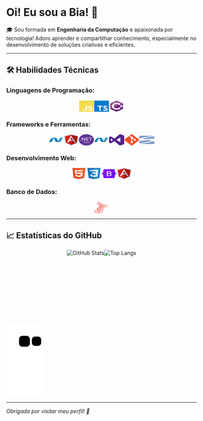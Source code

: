 # Oi! Eu sou a Bia! 👋

🎓 Sou formada em **Engenharia da Computação** e apaixonada por tecnologia! Adoro aprender e compartilhar conhecimento, especialmente no desenvolvimento de soluções criativas e eficientes.

---

## 🛠️ Habilidades Técnicas

### Linguagens de Programação:
<div style="display: flex; justify-content: center;">
  <img align="center" alt="BIA-Js" height="30" width="40" src="https://raw.githubusercontent.com/devicons/devicon/master/icons/javascript/javascript-plain.svg">
  <img align="center" alt="BIA-Ts" height="30" width="40" src="https://raw.githubusercontent.com/devicons/devicon/master/icons/typescript/typescript-plain.svg">
  <img align="center" alt="BIA-Csharp" height="30" width="40" src="https://raw.githubusercontent.com/devicons/devicon/master/icons/csharp/csharp-original.svg">
</div>

### Frameworks e Ferramentas:
<div style="display: flex; justify-content: center;">
  <img align="center" alt="BIA-DotNet" height="30" width="40" src="https://raw.githubusercontent.com/devicons/devicon/master/icons/dot-net/dot-net-original.svg">
  <img align="center" alt="BIA-Angular" height="30" width="40" src="https://raw.githubusercontent.com/devicons/devicon/master/icons/angularjs/angularjs-original.svg">
  <img align="center" alt="BIA-EFCore" height="30" width="40" src="https://raw.githubusercontent.com/devicons/devicon/master/icons/dotnetcore/dotnetcore-original.svg">
  <img align="center" alt="BIA-xUnit" height="30" width="40" src="https://raw.githubusercontent.com/devicons/devicon/master/icons/dot-net/dot-net-original.svg">
  <img align="center" alt="BIA-VS" height="30" width="40" src="https://raw.githubusercontent.com/devicons/devicon/master/icons/visualstudio/visualstudio-plain.svg">
  <img align="center" alt="BIA-Git" height="30" width="40" src="https://raw.githubusercontent.com/devicons/devicon/master/icons/git/git-original.svg">
  <img align="center" alt="BIA-SVN" height="30" width="40" src="https://raw.githubusercontent.com/devicons/devicon/master/icons/subversion/subversion-original.svg">
</div>

### Desenvolvimento Web:
<div style="display: flex; justify-content: center;">
  <img align="center" alt="BIA-HTML" height="30" width="40" src="https://raw.githubusercontent.com/devicons/devicon/master/icons/html5/html5-original.svg">
  <img align="center" alt="BIA-CSS" height="30" width="40" src="https://raw.githubusercontent.com/devicons/devicon/master/icons/css3/css3-original.svg">
  <img align="center" alt="BIA-Bootstrap" height="30" width="40" src="https://raw.githubusercontent.com/devicons/devicon/master/icons/bootstrap/bootstrap-original.svg">
  <img align="center" alt="BIA-AngularMaterial" height="30" width="40" src="https://raw.githubusercontent.com/devicons/devicon/master/icons/angularjs/angularjs-original.svg">
</div>

### Banco de Dados:
<div style="display: flex; justify-content: center;">
  <img align="center" alt="BIA-SQLServer" height="30" width="40" src="https://raw.githubusercontent.com/devicons/devicon/master/icons/microsoftsqlserver/microsoftsqlserver-plain.svg">
</div>

---

## 📈 Estatísticas do GitHub

<div style="display: flex; flex-direction: row; justify-content: center;">
  <img height="180em" src="https://github-readme-stats.vercel.app/api?username=Beattrriz&show_icons=true&theme=radical&card_width=400" alt="GitHub Stats" />
  <img height="180em" src="https://github-readme-stats.vercel.app/api/top-langs/?username=Beattrriz&layout=compact&theme=radical&card_width=400&langs_count=6" alt="Top Langs" />
</div>

![Snake animation](https://github.com/Beattrriz/Beattrriz/blob/output/github-contribution-grid-snake.svg)

---

*Obrigada por visitar meu perfil! 🚀*
